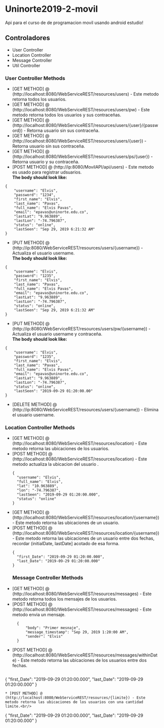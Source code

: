 # Uninorte2019-2-movil
Api para el curso de de programacion movil usando android estudio!


## Controladores
* User Controller
* Location Controller
* Message Controller
* Util Controller

### User Controller Methods
* [GET METHOD] @ (http://localhost:8080/WebServiceREST/resources/users) - Este metodo retorna todos los usuarios.
* [GET METHOD] @ (http://localhost:8080/WebServiceREST/resources/users/pw) - Este metodo retorna todos los usuarios y sus contraceñas.
* [GET METHOD] @ (http://localhost:8080/WebServiceREST/resources/users/{user}/{password}) - Retorna usuario sin sus contraceña.
* [GET METHOD] @ (http://localhost:8080/WebServiceREST/resources/users/{user}) - Retorna usuario sin sus contraceña.
* [GET METHOD] @ (http://localhost:8080/WebServiceREST/resources/users/ps/{user}) - Retorna usuario y su contraceña.
* [POST METHOD] @ (http://ip:8080/MovilAPI/api/users) - Este metodo es usado para registrar udsuarios.<br/>
**The body should look like:**
```
{
	"username": "Elvis",
	"password": "1234",
	"first_name": "Elvis",
	"last_name": "Pavas",
	"full_name": "Elvis Pavas",
	"email": "epavas@uninorte.edu.co",
	"lastLat": "9.963889",
	"lastLon": "-74.796387",
	"status": "online",
	"lastSeen": "Sep 29, 2019 6:21:32 AM"
}
```
* [PUT METHOD] @ (http://ip:8080/WebServiceREST/resources/users/{username}) - Actualiza el usuario username.<br/>
**The body should look like:**
```
{
	"username": "Elvis",
	"password": "1235",
	"first_name": "Elvis",
	"last_name": "Pavas",
	"full_name": "Elvis Pavas",
	"email": "epavas@uninorte.edu.co",
	"lastLat": "9.963889",
	"lastLon": "-74.796387",
	"status": "online",
	"lastSeen": "Sep 29, 2019 6:21:32 AM"
}
```
* [PUT METHOD] @ (http://ip:8080/WebServiceREST/resources/users/pw/{username}) - Actualiza el usuario username y contraceña.<br/>
**The body should look like:**
```
{
	"username": "Elvis",
	"password": "1235",
	"first_name": "Elvis",
	"last_name": "Pavas",
	"full_name": "Elvis Pavas",
	"email": "epavas@uninorte.edu.co",
	"lastLat": "9.963889",
	"lastLon": "-74.796387",
	"status": "online",
	"lastSeen": "2019-09-29 01:20:00.00"
}
```
* [DELETE METHOD] @ (http://ip:8080/WebServiceREST/resources/users/{username}) - Elimina  el usuario username.<br/>

### Location Controller Methods
* [GET METHOD] @ (http://localhost:8080/WebServiceREST/resources/location) - Este metodo retorna las ubicaciones de los usuarios.
* [POST METHOD] @ (http://localhost:8080/WebServiceREST/resources/location) - Este metodo actualiza la ubicacion del usuario .<br/>
  ```
  {
    "username": "Elvis",
    "full_name": "Elvis",
    "lat": "10.963889",
    "lon": "-74.796387",
    "lastSeen": "2019-09-29 01:20:00.000",
    "status": "online"
  }
  ```
* [GET METHOD] @ (http://localhost:8080/WebServiceREST/resources/location/{username}) - Este metodo retorna las ubicaciones de un usuario.
* [POST METHOD] @ (http://localhost:8080/WebServiceREST/resources/location/{username}) - Este metodo retorna las ubicaciones de un usuario entre dos fechas, recordar (initialDate, lastDate] acotado de esa forma.
  ```
  {
    "first_Date": "2019-09-29 01:20:00.000",
    "last_Date": "2019-09-29 01:20:00.000"
  }
  ```
  ### Message Controller Methods
* [GET METHOD] @ (http://localhost:8080/WebServiceREST/resources/messages) - Este metodo retorna todos los mensajes de los usuarios.
* [POST METHOD] @ (http://localhost:8080/WebServiceREST/resources/messages) - Este metodo envia un mensaje.<br/>
  ```
	{
		"body": "Primer mesnaje",
		"message_timestamp": "Sep 29, 2019 1:20:00 AM",
		"sender": "Elvis"
	}
  ```
 * [POST METHOD] @ (http://localhost:8080/WebServiceREST/resources/messages/withinDate) - Este metodo retorna las ubicaciones de los usuarios entre dos fechas.
   ```
  {
    "first_Date": "2019-09-29 01:20:00.000",
    "last_Date": "2019-09-29 01:20:00.000"
  }
  ```
 * [POST METHOD] @ (http://localhost:8080/WebServiceREST/resources/{limite}) - Este metodo retorna las ubicaciones de los usuarios con una cantidad limite.<br/>
  ```
  {
    "first_Date": "2019-09-29 01:20:00.000",
    "last_Date": "2019-09-29 01:20:00.000"
  }
  ```
  
